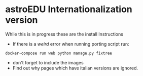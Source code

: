 # astroEDU Internationalization version

While this is in progress these are the install Instructions

- If there is a *weird* error when running porting script run:
```
docker-compose run web python manage.py fixtree
```
- don't forget to include the images
- Find out why pages which have italian versions are ignored.
